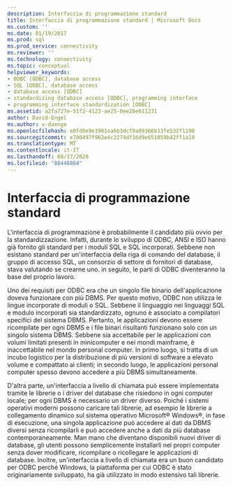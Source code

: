 ```yaml
---
description: Interfaccia di programmazione standard
title: Interfaccia di programmazione standard | Microsoft Docs
ms.custom: ''
ms.date: 01/19/2017
ms.prod: sql
ms.prod_service: connectivity
ms.reviewer: ''
ms.technology: connectivity
ms.topic: conceptual
helpviewer_keywords:
- ODBC [ODBC], database access
- SQL [ODBC], database access
- database access [ODBC]
- standardizing database access [ODBC], programming interface
- programming interface standardization [ODBC]
ms.assetid: a2fa727e-51f2-4123-ae25-0ee28e611231
author: David-Engel
ms.author: v-daenge
ms.openlocfilehash: e8fd0e9e3901ea6b3dcf9a09366b13fe532f1198
ms.sourcegitcommit: e700497f962e4c2274df16d9e651059b42ff1a10
ms.translationtype: MT
ms.contentlocale: it-IT
ms.lasthandoff: 08/17/2020
ms.locfileid: "88448884"
---
```

# <a name="standard-programming-interface"></a>Interfaccia di programmazione standard
L'interfaccia di programmazione è probabilmente il candidato più ovvio per la standardizzazione. Infatti, durante lo sviluppo di ODBC, ANSI e ISO hanno già fornito gli standard per i moduli SQL e SQL incorporati. Sebbene non esistano standard per un'interfaccia della riga di comando del database, il gruppo di accesso SQL, un consorzio di settore di fornitori di database, stava valutando se crearne uno. in seguito, le parti di ODBC diventeranno la base del proprio lavoro.  
  
 Uno dei requisiti per ODBC era che un singolo file binario dell'applicazione doveva funzionare con più DBMS. Per questo motivo, ODBC non utilizza le lingue incorporate di moduli o SQL. Sebbene il linguaggio nei linguaggi SQL e modulo incorporati sia standardizzato, ognuno è associato a compilatori specifici del sistema DBMS. Pertanto, le applicazioni devono essere ricompilate per ogni DBMS e i file binari risultanti funzionano solo con un singolo sistema DBMS. Sebbene sia accettabile per le applicazioni con volumi limitati presenti in minicomputer e nei mondi mainframe, è inaccettabile nel mondo personal computer. In primo luogo, si tratta di un incubo logistico per la distribuzione di più versioni di software a elevato volume e compattato ai clienti; in secondo luogo, le applicazioni personal computer spesso devono accedere a più DBMS simultaneamente.  
  
 D'altra parte, un'interfaccia a livello di chiamata può essere implementata tramite le librerie o i driver del database che risiedono in ogni computer locale; per ogni DBMS è necessario un driver diverso. Poiché i sistemi operativi moderni possono caricare tali librerie, ad esempio le librerie a collegamento dinamico sul sistema operativo Microsoft® Windows®, in fase di esecuzione, una singola applicazione può accedere ai dati da DBMS diversi senza ricompilarli e può accedere anche a dati da più database contemporaneamente. Man mano che diventano disponibili nuovi driver di database, gli utenti possono semplicemente installarli nei propri computer senza dover modificare, ricompilare o ricollegare le applicazioni di database. Inoltre, un'interfaccia a livello di chiamata era un buon candidato per ODBC perché Windows, la piattaforma per cui ODBC è stato originariamente sviluppato, ha già utilizzato in modo estensivo tali librerie.
